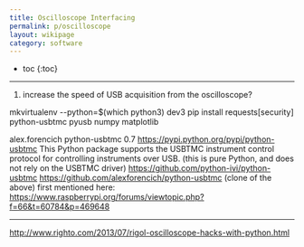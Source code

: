 ```yaml
---
title: Oscilloscope Interfacing
permalink: p/oscilloscope
layout: wikipage
category: software
---
```


* toc
{:toc}

----

1) increase the speed of USB acquisition from the oscilloscope?

mkvirtualenv --python=$(which python3) dev3
pip install requests[security] python-usbtmc pyusb numpy matplotlib

alex.forencich
python-usbtmc 0.7
https://pypi.python.org/pypi/python-usbtmc
This Python package supports the USBTMC instrument control protocol for controlling instruments over USB.
(this is pure Python, and does not rely on the USBTMC driver)
https://github.com/python-ivi/python-usbtmc
https://github.com/alexforencich/python-usbtmc (clone of the above)
first mentioned here: https://www.raspberrypi.org/forums/viewtopic.php?f=66&t=60784&p=469648

----




http://www.righto.com/2013/07/rigol-oscilloscope-hacks-with-python.html
